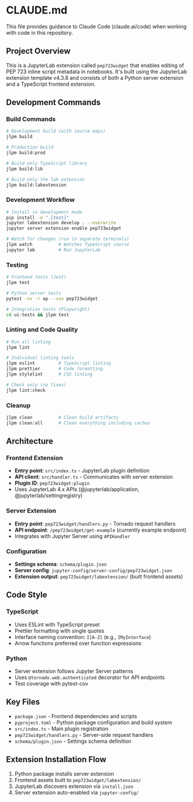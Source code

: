 # CLAUDE.md

This file provides guidance to Claude Code (claude.ai/code) when working with code in this repository.

## Project Overview

This is a JupyterLab extension called `pep723widget` that enables editing of PEP 723 inline script metadata in notebooks. It's built using the JupyterLab extension template v4.3.8 and consists of both a Python server extension and a TypeScript frontend extension.

## Development Commands

### Build Commands

```bash
# Development build (with source maps)
jlpm build

# Production build
jlpm build:prod

# Build only TypeScript library
jlpm build:lib

# Build only the lab extension
jlpm build:labextension
```

### Development Workflow

```bash
# Install in development mode
pip install -e ".[test]"
jupyter labextension develop . --overwrite
jupyter server extension enable pep723widget

# Watch for changes (run in separate terminals)
jlpm watch          # Watches TypeScript source
jupyter lab         # Run JupyterLab
```

### Testing

```bash
# Frontend tests (Jest)
jlpm test

# Python server tests
pytest -vv -r ap --cov pep723widget

# Integration tests (Playwright)
cd ui-tests && jlpm test
```

### Linting and Code Quality

```bash
# Run all linting
jlpm lint

# Individual linting tools
jlpm eslint         # TypeScript linting
jlpm prettier       # Code formatting
jlpm stylelint      # CSS linting

# Check only (no fixes)
jlpm lint:check
```

### Cleanup

```bash
jlpm clean          # Clean build artifacts
jlpm clean:all      # Clean everything including caches
```

## Architecture

### Frontend Extension

- **Entry point**: `src/index.ts` - JupyterLab plugin definition
- **API client**: `src/handler.ts` - Communicates with server extension
- **Plugin ID**: `pep723widget:plugin`
- Uses JupyterLab 4.x APIs (@jupyterlab/application, @jupyterlab/settingregistry)

### Server Extension

- **Entry point**: `pep723widget/handlers.py` - Tornado request handlers
- **API endpoint**: `/pep723widget/get-example` (currently example endpoint)
- Integrates with Jupyter Server using `APIHandler`

### Configuration

- **Settings schema**: `schema/plugin.json`
- **Server config**: `jupyter-config/server-config/pep723widget.json`
- **Extension output**: `pep723widget/labextension/` (built frontend assets)

## Code Style

### TypeScript

- Uses ESLint with TypeScript preset
- Prettier formatting with single quotes
- Interface naming convention: `I[A-Z]` (e.g., `IMyInterface`)
- Arrow functions preferred over function expressions

### Python

- Server extension follows Jupyter Server patterns
- Uses `@tornado.web.authenticated` decorator for API endpoints
- Test coverage with pytest-cov

## Key Files

- `package.json` - Frontend dependencies and scripts
- `pyproject.toml` - Python package configuration and build system
- `src/index.ts` - Main plugin registration
- `pep723widget/handlers.py` - Server-side request handlers
- `schema/plugin.json` - Settings schema definition

## Extension Installation Flow

1. Python package installs server extension
2. Frontend assets built to `pep723widget/labextension/`
3. JupyterLab discovers extension via `install.json`
4. Server extension auto-enabled via `jupyter-config/`
